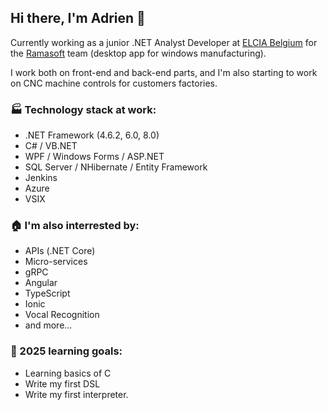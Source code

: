 ## Hi there, I'm Adrien 👋

Currently working as a junior .NET Analyst Developer at [ELCIA Belgium](https://www.elcia.com/en/) for the [Ramasoft](https://www.elcia.com/en/products/ramasoft/) team (desktop app for windows manufacturing).

I work both on front-end and back-end parts, and I'm also starting to work on CNC machine controls for customers factories.

### :factory: Technology stack at work:
+ .NET Framework (4.6.2, 6.0, 8.0)
+ C# / VB.NET
+ WPF / Windows Forms / ASP.NET
+ SQL Server / NHibernate / Entity Framework
+ Jenkins
+ Azure
+ VSIX

### :house: I'm also interrested by:
+ APIs (.NET Core)
+ Micro-services
+ gRPC
+ Angular
+ TypeScript
+ Ionic
+ Vocal Recognition
+ and more...

### :seedling: 2025 learning goals: 
+ Learning basics of C
+ Write my first DSL
+ Write my first interpreter.

<!--
**amanigart/amanigart** is a ✨ _special_ ✨ repository because its `README.md` (this file) appears on your GitHub profile.

Here are some ideas to get you started:

- 🔭 I’m currently working on ...
- 🌱 I’m currently learning ...
- 👯 I’m looking to collaborate on ...
- 🤔 I’m looking for help with ...
- 💬 Ask me about ...
- 📫 How to reach me: ...
- 😄 Pronouns: ...
- ⚡ Fun fact: ...
-->
